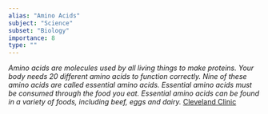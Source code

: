 ```yaml
---
alias: "Amino Acids"
subject: "Science"
subset: "Biology"
importance: 8
type: ""
---
```


_Amino acids are molecules used by all living things to make proteins. Your body needs 20 different amino acids to function correctly. Nine of these amino acids are called essential amino acids. Essential amino acids must be consumed through the food you eat. Essential amino acids can be found in a variety of foods, including beef, eggs and dairy._ [Cleveland Clinic](https://my.clevelandclinic.org/health/articles/22243-amino-acids)

